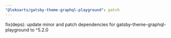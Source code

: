 ```yaml
---
"@lekoarts/gatsby-theme-graphql-playground": patch
---
```


fix(deps): update minor and patch dependencies for gatsby-theme-graphql-playground to ^5.2.0
